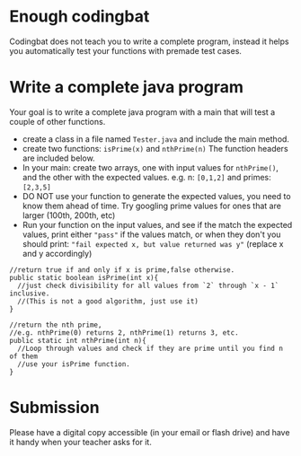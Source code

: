 # Enough codingbat

Codingbat does not teach you to write a complete program, instead it helps you automatically test your functions with premade test cases.

# Write a complete java program

Your goal is to write a complete java program with a main that will test a couple of other functions.


* create a class in a file named `Tester.java` and include the main method.
* create two functions: `isPrime(x)` and `nthPrime(n)` The function headers are included below.
* In your main: create two arrays, one with input values for `nthPrime()`, and the other with the expected values. e.g. n: `[0,1,2]` and primes: `[2,3,5]`
* DO NOT use your function to generate the expected values, you need to know them ahead of time. Try googling prime values for ones that are larger (100th, 200th, etc) 
* Run your function on the input values, and see if the match the expected values, print either `"pass"` if the values match, or when they don't you should print: `"fail expected x, but value returned was y"` (replace x and y accordingly) 

```
//return true if and only if x is prime,false otherwise.
public static boolean isPrime(int x){
  //just check divisibility for all values from `2` through `x - 1` inclusive.
  //(This is not a good algorithm, just use it)
}

//return the nth prime,
//e.g. nthPrime(0) returns 2, nthPrime(1) returns 3, etc.
public static int nthPrime(int n){
  //Loop through values and check if they are prime until you find n of them
  //use your isPrime function.
} 
```
# Submission

Please have a digital copy accessible (in your email or flash drive) and have it handy when your teacher asks for it.
